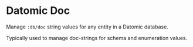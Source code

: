 # Datomic Doc

Manage `:db/doc` string values for any entity in a Datomic database.

Typically used to manage doc-strings for schema and enumeration values.
